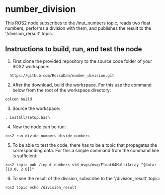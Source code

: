 # number_division

This ROS2 node subscribes to the /inut_numbers topic, reads two float numbers, performs a division with them, and publishes the result to the '/division_rersult' topic.

## Instructions to build, run, and test the node
1. First clone the provided repository to the source code folder of your ROS2 workspace:
```
  https://github.com/RozsaDan/number_division.git
```

2. After the download, build the workspace. For this use the command below from the root of the workspace directory:
```
colcon build
```

3. Source the workspace:
```
. install/setup.bash
```

4. Now the node can be run:
```
ros2 run divide_numbers divide_numbers
```

5. To be able to test the code, there has to be a topic that propagates the corresponding data. For this a simple command from the command line is sufficient:
```
ros2 topic pub /input_numbers std_msgs/msg/Float64MultiArray "{data: [10.0, 2.0]}"
```

6. To see the result of the division, subscribe to the '/division_result' topic:
```
ros2 topic echo /division_result
```
